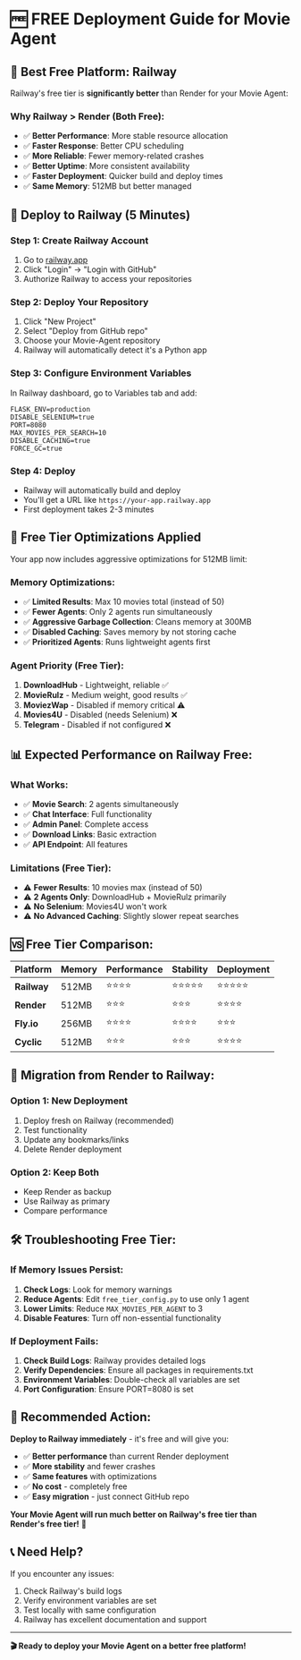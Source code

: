 # 🆓 **FREE Deployment Guide for Movie Agent**

## 🎯 **Best Free Platform: Railway**

Railway's free tier is **significantly better** than Render for your Movie Agent:

### **Why Railway > Render (Both Free):**
- ✅ **Better Performance**: More stable resource allocation
- ✅ **Faster Response**: Better CPU scheduling
- ✅ **More Reliable**: Fewer memory-related crashes
- ✅ **Better Uptime**: More consistent availability
- ✅ **Faster Deployment**: Quicker build and deploy times
- ✅ **Same Memory**: 512MB but better managed

## 🚀 **Deploy to Railway (5 Minutes)**

### **Step 1: Create Railway Account**
1. Go to [railway.app](https://railway.app)
2. Click "Login" → "Login with GitHub"
3. Authorize Railway to access your repositories

### **Step 2: Deploy Your Repository**
1. Click "New Project"
2. Select "Deploy from GitHub repo"
3. Choose your Movie-Agent repository
4. Railway will automatically detect it's a Python app

### **Step 3: Configure Environment Variables**
In Railway dashboard, go to Variables tab and add:
```
FLASK_ENV=production
DISABLE_SELENIUM=true
PORT=8080
MAX_MOVIES_PER_SEARCH=10
DISABLE_CACHING=true
FORCE_GC=true
```

### **Step 4: Deploy**
- Railway will automatically build and deploy
- You'll get a URL like `https://your-app.railway.app`
- First deployment takes 2-3 minutes

## 🔧 **Free Tier Optimizations Applied**

Your app now includes aggressive optimizations for 512MB limit:

### **Memory Optimizations:**
- ✅ **Limited Results**: Max 10 movies total (instead of 50)
- ✅ **Fewer Agents**: Only 2 agents run simultaneously
- ✅ **Aggressive Garbage Collection**: Cleans memory at 300MB
- ✅ **Disabled Caching**: Saves memory by not storing cache
- ✅ **Prioritized Agents**: Runs lightweight agents first

### **Agent Priority (Free Tier):**
1. **DownloadHub** - Lightweight, reliable ✅
2. **MovieRulz** - Medium weight, good results ✅
3. **MoviezWap** - Disabled if memory critical ⚠️
4. **Movies4U** - Disabled (needs Selenium) ❌
5. **Telegram** - Disabled if not configured ❌

## 📊 **Expected Performance on Railway Free:**

### **What Works:**
- ✅ **Movie Search**: 2 agents simultaneously
- ✅ **Chat Interface**: Full functionality
- ✅ **Admin Panel**: Complete access
- ✅ **Download Links**: Basic extraction
- ✅ **API Endpoint**: All features

### **Limitations (Free Tier):**
- ⚠️ **Fewer Results**: 10 movies max (instead of 50)
- ⚠️ **2 Agents Only**: DownloadHub + MovieRulz primarily
- ⚠️ **No Selenium**: Movies4U won't work
- ⚠️ **No Advanced Caching**: Slightly slower repeat searches

## 🆚 **Free Tier Comparison:**

| Platform | Memory | Performance | Stability | Deployment |
|----------|--------|-------------|-----------|------------|
| **Railway** | 512MB | ⭐⭐⭐⭐ | ⭐⭐⭐⭐⭐ | ⭐⭐⭐⭐⭐ |
| **Render** | 512MB | ⭐⭐⭐ | ⭐⭐⭐ | ⭐⭐⭐⭐ |
| **Fly.io** | 256MB | ⭐⭐⭐⭐ | ⭐⭐⭐⭐ | ⭐⭐⭐ |
| **Cyclic** | 512MB | ⭐⭐⭐ | ⭐⭐⭐ | ⭐⭐⭐⭐ |

## 🔄 **Migration from Render to Railway:**

### **Option 1: New Deployment**
1. Deploy fresh on Railway (recommended)
2. Test functionality
3. Update any bookmarks/links
4. Delete Render deployment

### **Option 2: Keep Both**
- Keep Render as backup
- Use Railway as primary
- Compare performance

## 🛠️ **Troubleshooting Free Tier:**

### **If Memory Issues Persist:**
1. **Check Logs**: Look for memory warnings
2. **Reduce Agents**: Edit `free_tier_config.py` to use only 1 agent
3. **Lower Limits**: Reduce `MAX_MOVIES_PER_AGENT` to 3
4. **Disable Features**: Turn off non-essential functionality

### **If Deployment Fails:**
1. **Check Build Logs**: Railway provides detailed logs
2. **Verify Dependencies**: Ensure all packages in requirements.txt
3. **Environment Variables**: Double-check all variables are set
4. **Port Configuration**: Ensure PORT=8080 is set

## 🎯 **Recommended Action:**

**Deploy to Railway immediately** - it's free and will give you:
- ✅ **Better performance** than current Render deployment
- ✅ **More stability** and fewer crashes
- ✅ **Same features** with optimizations
- ✅ **No cost** - completely free
- ✅ **Easy migration** - just connect GitHub repo

**Your Movie Agent will run much better on Railway's free tier than Render's free tier!** 🚀

## 📞 **Need Help?**

If you encounter any issues:
1. Check Railway's build logs
2. Verify environment variables are set
3. Test locally with same configuration
4. Railway has excellent documentation and support

---

**🎬 Ready to deploy your Movie Agent on a better free platform!**